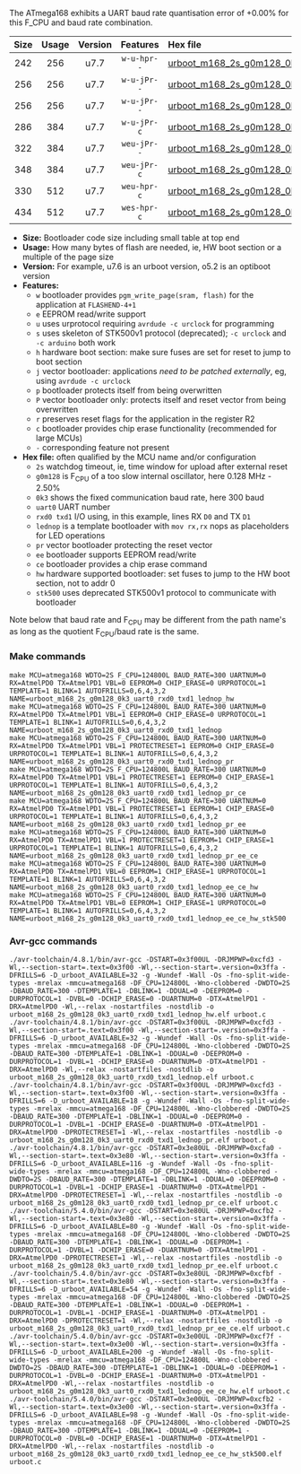 The ATmega168 exhibits a UART baud rate quantisation error of +0.00% for this F_CPU and baud rate combination.

|Size|Usage|Version|Features|Hex file|
|:-:|:-:|:-:|:-:|:--|
|242|256|u7.7|`w-u-hpr--`|[urboot_m168_2s_g0m128_0k3_uart0_rxd0_txd1_lednop_hw.hex](https://raw.githubusercontent.com/stefanrueger/urboot.hex/main/mcus/atmega168/watchdog_2_s/internal_oscillator_g-2.50%25/%2B0m128000_hz/%2B%2B%2B0k3_baud/uart0_rxd0_txd1/lednop/urboot_m168_2s_g0m128_0k3_uart0_rxd0_txd1_lednop_hw.hex)|
|256|256|u7.7|`w-u-jPr--`|[urboot_m168_2s_g0m128_0k3_uart0_rxd0_txd1_lednop.hex](https://raw.githubusercontent.com/stefanrueger/urboot.hex/main/mcus/atmega168/watchdog_2_s/internal_oscillator_g-2.50%25/%2B0m128000_hz/%2B%2B%2B0k3_baud/uart0_rxd0_txd1/lednop/urboot_m168_2s_g0m128_0k3_uart0_rxd0_txd1_lednop.hex)|
|256|256|u7.7|`w-u-jPr--`|[urboot_m168_2s_g0m128_0k3_uart0_rxd0_txd1_lednop_pr.hex](https://raw.githubusercontent.com/stefanrueger/urboot.hex/main/mcus/atmega168/watchdog_2_s/internal_oscillator_g-2.50%25/%2B0m128000_hz/%2B%2B%2B0k3_baud/uart0_rxd0_txd1/lednop/urboot_m168_2s_g0m128_0k3_uart0_rxd0_txd1_lednop_pr.hex)|
|286|384|u7.7|`w-u-jPr-c`|[urboot_m168_2s_g0m128_0k3_uart0_rxd0_txd1_lednop_pr_ce.hex](https://raw.githubusercontent.com/stefanrueger/urboot.hex/main/mcus/atmega168/watchdog_2_s/internal_oscillator_g-2.50%25/%2B0m128000_hz/%2B%2B%2B0k3_baud/uart0_rxd0_txd1/lednop/urboot_m168_2s_g0m128_0k3_uart0_rxd0_txd1_lednop_pr_ce.hex)|
|322|384|u7.7|`weu-jPr--`|[urboot_m168_2s_g0m128_0k3_uart0_rxd0_txd1_lednop_pr_ee.hex](https://raw.githubusercontent.com/stefanrueger/urboot.hex/main/mcus/atmega168/watchdog_2_s/internal_oscillator_g-2.50%25/%2B0m128000_hz/%2B%2B%2B0k3_baud/uart0_rxd0_txd1/lednop/urboot_m168_2s_g0m128_0k3_uart0_rxd0_txd1_lednop_pr_ee.hex)|
|348|384|u7.7|`weu-jPr-c`|[urboot_m168_2s_g0m128_0k3_uart0_rxd0_txd1_lednop_pr_ee_ce.hex](https://raw.githubusercontent.com/stefanrueger/urboot.hex/main/mcus/atmega168/watchdog_2_s/internal_oscillator_g-2.50%25/%2B0m128000_hz/%2B%2B%2B0k3_baud/uart0_rxd0_txd1/lednop/urboot_m168_2s_g0m128_0k3_uart0_rxd0_txd1_lednop_pr_ee_ce.hex)|
|330|512|u7.7|`weu-hpr-c`|[urboot_m168_2s_g0m128_0k3_uart0_rxd0_txd1_lednop_ee_ce_hw.hex](https://raw.githubusercontent.com/stefanrueger/urboot.hex/main/mcus/atmega168/watchdog_2_s/internal_oscillator_g-2.50%25/%2B0m128000_hz/%2B%2B%2B0k3_baud/uart0_rxd0_txd1/lednop/urboot_m168_2s_g0m128_0k3_uart0_rxd0_txd1_lednop_ee_ce_hw.hex)|
|434|512|u7.7|`wes-hpr-c`|[urboot_m168_2s_g0m128_0k3_uart0_rxd0_txd1_lednop_ee_ce_hw_stk500.hex](https://raw.githubusercontent.com/stefanrueger/urboot.hex/main/mcus/atmega168/watchdog_2_s/internal_oscillator_g-2.50%25/%2B0m128000_hz/%2B%2B%2B0k3_baud/uart0_rxd0_txd1/lednop/urboot_m168_2s_g0m128_0k3_uart0_rxd0_txd1_lednop_ee_ce_hw_stk500.hex)|

- **Size:** Bootloader code size including small table at top end
- **Usage:** How many bytes of flash are needed, ie, HW boot section or a multiple of the page size
- **Version:** For example, u7.6 is an urboot version, o5.2 is an optiboot version
- **Features:**
  + `w` bootloader provides `pgm_write_page(sram, flash)` for the application at `FLASHEND-4+1`
  + `e` EEPROM read/write support
  + `u` uses urprotocol requiring `avrdude -c urclock` for programming
  + `s` uses skeleton of STK500v1 protocol (deprecated); `-c urclock` and `-c arduino` both work
  + `h` hardware boot section: make sure fuses are set for reset to jump to boot section
  + `j` vector bootloader: applications *need to be patched externally*, eg, using `avrdude -c urclock`
  + `p` bootloader protects itself from being overwritten
  + `P` vector bootloader only: protects itself and reset vector from being overwritten
  + `r` preserves reset flags for the application in the register R2
  + `c` bootloader provides chip erase functionality (recommended for large MCUs)
  + `-` corresponding feature not present
- **Hex file:** often qualified by the MCU name and/or configuration
  + `2s` watchdog timeout, ie, time window for upload after external reset
  + `g0m128` is F<sub>CPU</sub> of a too slow internal oscillator, here 0.128 MHz - 2.50%
  + `0k3` shows the fixed communication baud rate, here 300 baud
  + `uart0` UART number
  + `rxd0 txd1` I/O using, in this example, lines RX `D0` and TX `D1`
  + `lednop` is a template bootloader with `mov rx,rx` nops as placeholders for LED operations
  + `pr` vector bootloader protecting the reset vector
  + `ee` bootloader supports EEPROM read/write
  + `ce` bootloader provides a chip erase command
  + `hw` hardware supported bootloader: set fuses to jump to the HW boot section, not to addr 0
  + `stk500` uses deprecated STK500v1 protocol to communicate with bootloader


Note below that baud rate and F<sub>CPU</sub> may be different from the path name's as long as the quotient F<sub>CPU</sub>/baud rate is the same.

### Make commands
```
make MCU=atmega168 WDTO=2S F_CPU=124800L BAUD_RATE=300 UARTNUM=0 RX=AtmelPD0 TX=AtmelPD1 VBL=0 EEPROM=0 CHIP_ERASE=0 URPROTOCOL=1 TEMPLATE=1 BLINK=1 AUTOFRILLS=0,6,4,3,2 NAME=urboot_m168_2s_g0m128_0k3_uart0_rxd0_txd1_lednop_hw
make MCU=atmega168 WDTO=2S F_CPU=124800L BAUD_RATE=300 UARTNUM=0 RX=AtmelPD0 TX=AtmelPD1 VBL=1 EEPROM=0 CHIP_ERASE=0 URPROTOCOL=1 TEMPLATE=1 BLINK=1 AUTOFRILLS=0,6,4,3,2 NAME=urboot_m168_2s_g0m128_0k3_uart0_rxd0_txd1_lednop
make MCU=atmega168 WDTO=2S F_CPU=124800L BAUD_RATE=300 UARTNUM=0 RX=AtmelPD0 TX=AtmelPD1 VBL=1 PROTECTRESET=1 EEPROM=0 CHIP_ERASE=0 URPROTOCOL=1 TEMPLATE=1 BLINK=1 AUTOFRILLS=0,6,4,3,2 NAME=urboot_m168_2s_g0m128_0k3_uart0_rxd0_txd1_lednop_pr
make MCU=atmega168 WDTO=2S F_CPU=124800L BAUD_RATE=300 UARTNUM=0 RX=AtmelPD0 TX=AtmelPD1 VBL=1 PROTECTRESET=1 EEPROM=0 CHIP_ERASE=1 URPROTOCOL=1 TEMPLATE=1 BLINK=1 AUTOFRILLS=0,6,4,3,2 NAME=urboot_m168_2s_g0m128_0k3_uart0_rxd0_txd1_lednop_pr_ce
make MCU=atmega168 WDTO=2S F_CPU=124800L BAUD_RATE=300 UARTNUM=0 RX=AtmelPD0 TX=AtmelPD1 VBL=1 PROTECTRESET=1 EEPROM=1 CHIP_ERASE=0 URPROTOCOL=1 TEMPLATE=1 BLINK=1 AUTOFRILLS=0,6,4,3,2 NAME=urboot_m168_2s_g0m128_0k3_uart0_rxd0_txd1_lednop_pr_ee
make MCU=atmega168 WDTO=2S F_CPU=124800L BAUD_RATE=300 UARTNUM=0 RX=AtmelPD0 TX=AtmelPD1 VBL=1 PROTECTRESET=1 EEPROM=1 CHIP_ERASE=1 URPROTOCOL=1 TEMPLATE=1 BLINK=1 AUTOFRILLS=0,6,4,3,2 NAME=urboot_m168_2s_g0m128_0k3_uart0_rxd0_txd1_lednop_pr_ee_ce
make MCU=atmega168 WDTO=2S F_CPU=124800L BAUD_RATE=300 UARTNUM=0 RX=AtmelPD0 TX=AtmelPD1 VBL=0 EEPROM=1 CHIP_ERASE=1 URPROTOCOL=1 TEMPLATE=1 BLINK=1 AUTOFRILLS=0,6,4,3,2 NAME=urboot_m168_2s_g0m128_0k3_uart0_rxd0_txd1_lednop_ee_ce_hw
make MCU=atmega168 WDTO=2S F_CPU=124800L BAUD_RATE=300 UARTNUM=0 RX=AtmelPD0 TX=AtmelPD1 VBL=0 EEPROM=1 CHIP_ERASE=1 URPROTOCOL=0 TEMPLATE=1 BLINK=1 AUTOFRILLS=0,6,4,3,2 NAME=urboot_m168_2s_g0m128_0k3_uart0_rxd0_txd1_lednop_ee_ce_hw_stk500
```

### Avr-gcc commands
```
./avr-toolchain/4.8.1/bin/avr-gcc -DSTART=0x3f00UL -DRJMPWP=0xcfd3 -Wl,--section-start=.text=0x3f00 -Wl,--section-start=.version=0x3ffa -DFRILLS=6 -D_urboot_AVAILABLE=32 -g -Wundef -Wall -Os -fno-split-wide-types -mrelax -mmcu=atmega168 -DF_CPU=124800L -Wno-clobbered -DWDTO=2S -DBAUD_RATE=300 -DTEMPLATE=1 -DBLINK=1 -DDUAL=0 -DEEPROM=0 -DURPROTOCOL=1 -DVBL=0 -DCHIP_ERASE=0 -DUARTNUM=0 -DTX=AtmelPD1 -DRX=AtmelPD0 -Wl,--relax -nostartfiles -nostdlib -o urboot_m168_2s_g0m128_0k3_uart0_rxd0_txd1_lednop_hw.elf urboot.c
./avr-toolchain/4.8.1/bin/avr-gcc -DSTART=0x3f00UL -DRJMPWP=0xcfd3 -Wl,--section-start=.text=0x3f00 -Wl,--section-start=.version=0x3ffa -DFRILLS=6 -D_urboot_AVAILABLE=32 -g -Wundef -Wall -Os -fno-split-wide-types -mrelax -mmcu=atmega168 -DF_CPU=124800L -Wno-clobbered -DWDTO=2S -DBAUD_RATE=300 -DTEMPLATE=1 -DBLINK=1 -DDUAL=0 -DEEPROM=0 -DURPROTOCOL=1 -DVBL=1 -DCHIP_ERASE=0 -DUARTNUM=0 -DTX=AtmelPD1 -DRX=AtmelPD0 -Wl,--relax -nostartfiles -nostdlib -o urboot_m168_2s_g0m128_0k3_uart0_rxd0_txd1_lednop.elf urboot.c
./avr-toolchain/4.8.1/bin/avr-gcc -DSTART=0x3f00UL -DRJMPWP=0xcfd3 -Wl,--section-start=.text=0x3f00 -Wl,--section-start=.version=0x3ffa -DFRILLS=6 -D_urboot_AVAILABLE=18 -g -Wundef -Wall -Os -fno-split-wide-types -mrelax -mmcu=atmega168 -DF_CPU=124800L -Wno-clobbered -DWDTO=2S -DBAUD_RATE=300 -DTEMPLATE=1 -DBLINK=1 -DDUAL=0 -DEEPROM=0 -DURPROTOCOL=1 -DVBL=1 -DCHIP_ERASE=0 -DUARTNUM=0 -DTX=AtmelPD1 -DRX=AtmelPD0 -DPROTECTRESET=1 -Wl,--relax -nostartfiles -nostdlib -o urboot_m168_2s_g0m128_0k3_uart0_rxd0_txd1_lednop_pr.elf urboot.c
./avr-toolchain/4.8.1/bin/avr-gcc -DSTART=0x3e80UL -DRJMPWP=0xcfa0 -Wl,--section-start=.text=0x3e80 -Wl,--section-start=.version=0x3ffa -DFRILLS=6 -D_urboot_AVAILABLE=116 -g -Wundef -Wall -Os -fno-split-wide-types -mrelax -mmcu=atmega168 -DF_CPU=124800L -Wno-clobbered -DWDTO=2S -DBAUD_RATE=300 -DTEMPLATE=1 -DBLINK=1 -DDUAL=0 -DEEPROM=0 -DURPROTOCOL=1 -DVBL=1 -DCHIP_ERASE=1 -DUARTNUM=0 -DTX=AtmelPD1 -DRX=AtmelPD0 -DPROTECTRESET=1 -Wl,--relax -nostartfiles -nostdlib -o urboot_m168_2s_g0m128_0k3_uart0_rxd0_txd1_lednop_pr_ce.elf urboot.c
./avr-toolchain/5.4.0/bin/avr-gcc -DSTART=0x3e80UL -DRJMPWP=0xcfb2 -Wl,--section-start=.text=0x3e80 -Wl,--section-start=.version=0x3ffa -DFRILLS=6 -D_urboot_AVAILABLE=80 -g -Wundef -Wall -Os -fno-split-wide-types -mrelax -mmcu=atmega168 -DF_CPU=124800L -Wno-clobbered -DWDTO=2S -DBAUD_RATE=300 -DTEMPLATE=1 -DBLINK=1 -DDUAL=0 -DEEPROM=1 -DURPROTOCOL=1 -DVBL=1 -DCHIP_ERASE=0 -DUARTNUM=0 -DTX=AtmelPD1 -DRX=AtmelPD0 -DPROTECTRESET=1 -Wl,--relax -nostartfiles -nostdlib -o urboot_m168_2s_g0m128_0k3_uart0_rxd0_txd1_lednop_pr_ee.elf urboot.c
./avr-toolchain/5.4.0/bin/avr-gcc -DSTART=0x3e80UL -DRJMPWP=0xcfbf -Wl,--section-start=.text=0x3e80 -Wl,--section-start=.version=0x3ffa -DFRILLS=6 -D_urboot_AVAILABLE=54 -g -Wundef -Wall -Os -fno-split-wide-types -mrelax -mmcu=atmega168 -DF_CPU=124800L -Wno-clobbered -DWDTO=2S -DBAUD_RATE=300 -DTEMPLATE=1 -DBLINK=1 -DDUAL=0 -DEEPROM=1 -DURPROTOCOL=1 -DVBL=1 -DCHIP_ERASE=1 -DUARTNUM=0 -DTX=AtmelPD1 -DRX=AtmelPD0 -DPROTECTRESET=1 -Wl,--relax -nostartfiles -nostdlib -o urboot_m168_2s_g0m128_0k3_uart0_rxd0_txd1_lednop_pr_ee_ce.elf urboot.c
./avr-toolchain/5.4.0/bin/avr-gcc -DSTART=0x3e00UL -DRJMPWP=0xcf7f -Wl,--section-start=.text=0x3e00 -Wl,--section-start=.version=0x3ffa -DFRILLS=6 -D_urboot_AVAILABLE=200 -g -Wundef -Wall -Os -fno-split-wide-types -mrelax -mmcu=atmega168 -DF_CPU=124800L -Wno-clobbered -DWDTO=2S -DBAUD_RATE=300 -DTEMPLATE=1 -DBLINK=1 -DDUAL=0 -DEEPROM=1 -DURPROTOCOL=1 -DVBL=0 -DCHIP_ERASE=1 -DUARTNUM=0 -DTX=AtmelPD1 -DRX=AtmelPD0 -Wl,--relax -nostartfiles -nostdlib -o urboot_m168_2s_g0m128_0k3_uart0_rxd0_txd1_lednop_ee_ce_hw.elf urboot.c
./avr-toolchain/5.4.0/bin/avr-gcc -DSTART=0x3e00UL -DRJMPWP=0xcfb2 -Wl,--section-start=.text=0x3e00 -Wl,--section-start=.version=0x3ffa -DFRILLS=6 -D_urboot_AVAILABLE=98 -g -Wundef -Wall -Os -fno-split-wide-types -mrelax -mmcu=atmega168 -DF_CPU=124800L -Wno-clobbered -DWDTO=2S -DBAUD_RATE=300 -DTEMPLATE=1 -DBLINK=1 -DDUAL=0 -DEEPROM=1 -DURPROTOCOL=0 -DVBL=0 -DCHIP_ERASE=1 -DUARTNUM=0 -DTX=AtmelPD1 -DRX=AtmelPD0 -Wl,--relax -nostartfiles -nostdlib -o urboot_m168_2s_g0m128_0k3_uart0_rxd0_txd1_lednop_ee_ce_hw_stk500.elf urboot.c
```

